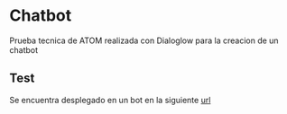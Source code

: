 # Chatbot

Prueba tecnica de ATOM realizada con Dialoglow para la creacion de un chatbot

## Test
Se encuentra desplegado en un bot en la siguiente [url](https://t.me/atom_dialogflow_bot)

